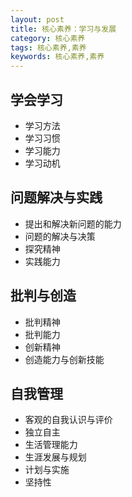 ```yaml
---
layout: post
title: 核心素养：学习与发展
category: 核心素养
tags: 核心素养,素养
keywords: 核心素养,素养
---
```



## 学会学习
- 学习方法
- 学习习惯
- 学习能力
- 学习动机

## 问题解决与实践
- 提出和解决新问题的能力
- 问题的解决与决策
- 探究精神
- 实践能力

## 批判与创造
- 批判精神
- 批判能力
- 创新精神
- 创造能力与创新技能

## 自我管理
- 客观的自我认识与评价
- 独立自主
- 生活管理能力
- 生涯发展与规划
- 计划与实施
- 坚持性


